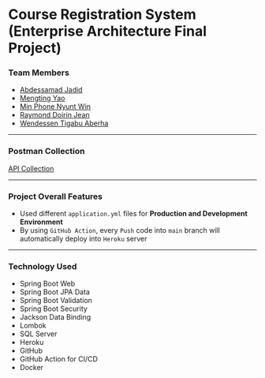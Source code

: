 # Course Registration System (Enterprise Architecture Final Project)

### Team Members

- [Abdessamad Jadid](https://github.com/abdessamadjadid)
- [Mengting Yao](https://github.com/yaomengting)
- [Min Phone Nyunt Win](https://github.com/minphone)
- [Raymond Doirin Jean](https://github.com/raymond100)
- [Wendessen Tigabu Aberha](https://github.com/waberha)

___

### Postman Collection

[API Collection](https://go.postman.co/workspace/Team-Workspace~f4e1610e-b4fd-4240-8c01-8c3eb7c8f95d/collection/9739530-3357568d-c2c8-47d9-b699-944d0226b6e6)

---

### Project Overall Features

- Used different `application.yml` files for **Production and Development Environment**
- By using `GitHub Action`, every `Push` code into `main` branch will automatically deploy into `Heroku` server

___

### Technology Used

- Spring Boot Web
- Spring Boot JPA Data
- Spring Boot Validation
- Spring Boot Security
- Jackson Data Binding
- Lombok
- SQL Server
- Heroku
- GitHub
- GitHub Action for CI/CD
- Docker



